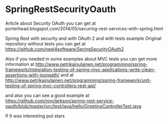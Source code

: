 # SpringRestSecurityOauth
Article about Security OAuth you can get at porterhead.blogspot.com/2014/05/securing-rest-services-with-spring.html

Spring Rest with security and with OAuth 2 and with tests example
Original repository without tests you can get at https://github.com/neel4software/SpringSecurityOAuth2

Also if you needed in some examples about MVC tests you can get more information at
http://www.petrikainulainen.net/programming/spring-framework/integration-testing-of-spring-mvc-applications-write-clean-assertions-with-jsonpath/
and at http://www.petrikainulainen.net/programming/spring-framework/unit-testing-of-spring-mvc-controllers-rest-api/

and also you can see a good example at https://github.com/royclarkson/spring-rest-service-oauth/blob/master/src/test/java/hello/GreetingControllerTest.java

If It was interesting put stars
